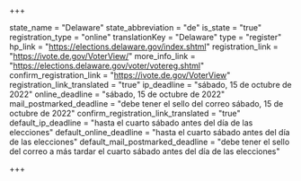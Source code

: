 +++

state_name = "Delaware"
state_abbreviation = "de"
is_state = "true"
registration_type = "online"
translationKey = "Delaware"
type = "register"
hp_link = "https://elections.delaware.gov/index.shtml"
registration_link = "https://ivote.de.gov/VoterView/"
more_info_link = "https://elections.delaware.gov/voter/votereg.shtml"
confirm_registration_link = "https://ivote.de.gov/VoterView"
registration_link_translated = "true"
ip_deadline = "sábado, 15 de octubre de 2022"
online_deadline = "sábado, 15 de octubre de 2022"
mail_postmarked_deadline = "debe tener el sello del correo sábado, 15 de octubre de 2022"
confirm_registration_link_translated = "true"
default_ip_deadline = "hasta el cuarto sábado antes del día de las elecciones"
default_online_deadline = "hasta el cuarto sábado antes del día de las elecciones"
default_mail_postmarked_deadline = "debe tener el sello del correo a más tardar el cuarto sábado antes del día de las elecciones"

+++